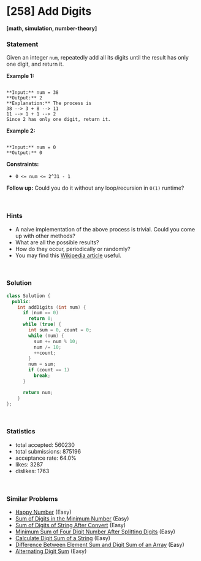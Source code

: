 # [258] Add Digits

**[math, simulation, number-theory]**

### Statement

Given an integer `num`, repeatedly add all its digits until the result has only one digit, and return it.


**Example 1:**

```

**Input:** num = 38
**Output:** 2
**Explanation:** The process is
38 --> 3 + 8 --> 11
11 --> 1 + 1 --> 2 
Since 2 has only one digit, return it.

```

**Example 2:**

```

**Input:** num = 0
**Output:** 0

```

**Constraints:**
* `0 <= num <= 2^31 - 1`


**Follow up:** Could you do it without any loop/recursion in `O(1)` runtime?

<br />

### Hints

- A naive implementation of the above process is trivial. Could you come up with other methods?
- What are all the possible results?
- How do they occur, periodically or randomly?
- You may find this <a href="https://en.wikipedia.org/wiki/Digital_root" target="_blank">Wikipedia article</a> useful.

<br />

### Solution

```cpp
class Solution {
  public:
    int addDigits (int num) {
      if (num == 0)
        return 0;
      while (true) {
        int sum = 0, count = 0;
        while (num) {
          sum += num % 10;
          num /= 10;
          ++count;
        }
        num = sum;
        if (count == 1)
          break;
      }

      return num;
    }
};
```

<br />

### Statistics

- total accepted: 560230
- total submissions: 875196
- acceptance rate: 64.0%
- likes: 3287
- dislikes: 1763

<br />

### Similar Problems

- [Happy Number](https://leetcode.com/problems/happy-number) (Easy)
- [Sum of Digits in the Minimum Number](https://leetcode.com/problems/sum-of-digits-in-the-minimum-number) (Easy)
- [Sum of Digits of String After Convert](https://leetcode.com/problems/sum-of-digits-of-string-after-convert) (Easy)
- [Minimum Sum of Four Digit Number After Splitting Digits](https://leetcode.com/problems/minimum-sum-of-four-digit-number-after-splitting-digits) (Easy)
- [Calculate Digit Sum of a String](https://leetcode.com/problems/calculate-digit-sum-of-a-string) (Easy)
- [Difference Between Element Sum and Digit Sum of an Array](https://leetcode.com/problems/difference-between-element-sum-and-digit-sum-of-an-array) (Easy)
- [Alternating Digit Sum](https://leetcode.com/problems/alternating-digit-sum) (Easy)
